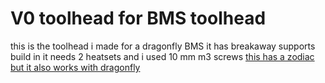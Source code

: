 # V0 toolhead for BMS toolhead
this is the toolhead i made for a dragonfly BMS it has breakaway supports build in it needs 2 heatsets and i used 10 mm m3 screws
[this has a zodiac but it also works with dragonfly](http://url/to/img.png)